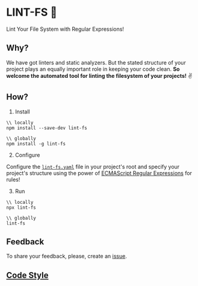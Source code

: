 # LINT-FS 📐
Lint Your File System with Regular Expressions!

## Why?
We have got linters and static analyzers. But the stated structure of your project plays an equally important role in keeping your code clean.
**So welcome the automated tool for linting the filesystem of your projects!** ✌️

## How?
1. Install
```
\\ locally
npm install --save-dev lint-fs

\\ globally
npm install -g lint-fs
```
2. Configure

Configure the [`lint-fs.yaml`](lint-fs.yaml) file in your project's root and specify your project's structure using the power of [ECMAScript Regular Expressions](https://regex101.com/) for rules!

3. Run
```
\\ locally
npx lint-fs

\\ globally
lint-fs
```

## Feedback
To share your feedback, please, create an [issue](https://github.com/eshekak/lint-fs/issues).

## [Code Style](./CODESTYLE.md)
